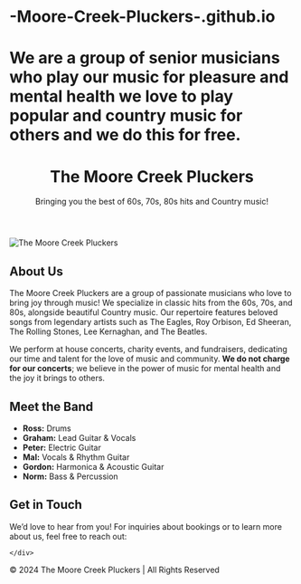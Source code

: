 # -Moore-Creek-Pluckers-.github.io
<h1>We are a group of senior musicians who play our music for pleasure and mental health 
we love to play popular and country music for others and we do this for free.</h1>
   <!DOCTYPE html>
<html lang="en">
<head>
   <meta charset="UTF-8">
    <meta name="viewport" content="width=device-width, initial-scale=1.0">
   <div style=”background-color: magenta;”>
</head>
<body>

<header>
    <h1>The Moore Creek Pluckers</h1>
    <p>Bringing you the best of 60s, 70s, 80s hits and Country music!</p>
</header>

<section>
    <img src="pluckercartoon.jpg" alt="The Moore Creek Pluckers">
    <h2>About Us</h2>
    <p>The Moore Creek Pluckers are a group of passionate musicians who love to bring joy through music! We specialize in classic hits from the 60s, 70s, and 80s, alongside beautiful Country music. Our repertoire features beloved songs from legendary artists such as The Eagles, Roy Orbison, Ed Sheeran, The Rolling Stones, Lee Kernaghan, and The Beatles.</p>
    <p>We perform at house concerts, charity events, and fundraisers, dedicating our time and talent for the love of music and community. <strong>We do not charge for our concerts</strong>; we believe in the power of music for mental health and the joy it brings to others.</p>
</section>

<section>
    <h2>Meet the Band</h2>
    <ul>
        <li><strong>Ross:</strong> Drums</li>
        <li><strong>Graham:</strong> Lead Guitar & Vocals</li>
        <li><strong>Peter:</strong> Electric Guitar</li>
        <li><strong>Mal:</strong> Vocals & Rhythm Guitar</li>
        <li><strong>Gordon:</strong> Harmonica & Acoustic Guitar</li>
        <li><strong>Norm:</strong> Bass & Percussion</li>
    </ul>
</section>

<section>
    <h2>Get in Touch</h2>
    <div class="contact-info">
        <p>We’d love to hear from you! For inquiries about bookings or to learn more about us, feel free to reach out:</p>
        
    </div>
</section>

<footer>
    <p>© 2024 The Moore Creek Pluckers | All Rights Reserved</p>
</footer>

</body>
</html>
